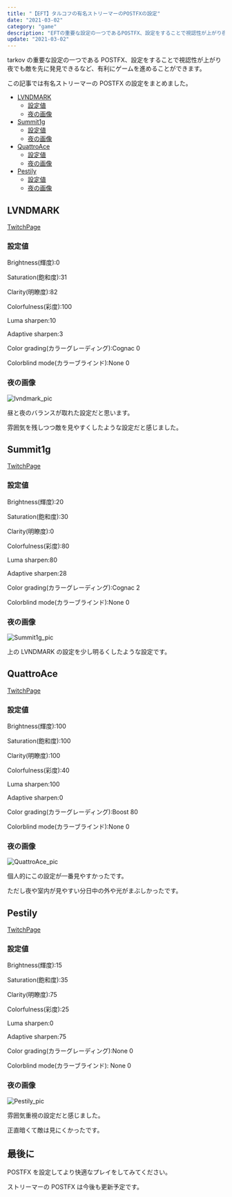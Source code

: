 ```yaml
---
title: "【EFT】タルコフの有名ストリーマーのPOSTFXの設定"
date: "2021-03-02"
category: "game"
description: "EFTの重要な設定の一つであるPOSTFX、設定をすることで視認性が上がり夜でも敵を先に発見できるなど、有利にゲームを進めることができます。この記事では有名ストリーマーのPOSTFXの設定をまとめました。"
update: "2021-03-02"
---
```


<!-- descriptionは100文字前後 -->

tarkov の重要な設定の一つである POSTFX、設定をすることで視認性が上がり夜でも敵を先に発見できるなど、有利にゲームを進めることができます。

この記事では有名ストリーマーの POSTFX の設定をまとめました。

- [LVNDMARK](#lvndmark)
  - [設定値](#設定値)
  - [夜の画像](#夜の画像)
- [Summit1g](#summit1g)
  - [設定値](#設定値-1)
  - [夜の画像](#夜の画像-1)
- [QuattroAce](#quattroace)
  - [設定値](#設定値-2)
  - [夜の画像](#夜の画像-2)
- [Pestily](#pestily)
  - [設定値](#設定値-3)
  - [夜の画像](#夜の画像-3)

## LVNDMARK

[TwitchPage](https://www.twitch.tv/lvndmark)

### 設定値

Brightness(輝度):0

Saturation(飽和度):31

Clarity(明瞭度):82

Colorfulness(彩度):100

Luma sharpen:10

Adaptive sharpen:3

Color grading(カラーグレーディング):Cognac 0

Colorblind mode(カラーブラインド):None 0

### 夜の画像

![lvndmark_pic](/blogpic/eft-postfx/lvndmark.png)

昼と夜のバランスが取れた設定だと思います。

雰囲気を残しつつ敵を見やすくしたような設定だと感じました。

## Summit1g

[TwitchPage](https://www.twitch.tv/summit1g)

### 設定値

Brightness(輝度):20

Saturation(飽和度):30

Clarity(明瞭度):0

Colorfulness(彩度):80

Luma sharpen:80

Adaptive sharpen:28

Color grading(カラーグレーディング):Cognac 2

Colorblind mode(カラーブラインド):None 0

### 夜の画像

![Summit1g_pic](/blogpic/eft-postfx/Summit1g.png)

上の LVNDMARK の設定を少し明るくしたような設定です。

## QuattroAce

[TwitchPage](https://www.twitch.tv/quattroace)

### 設定値

Brightness(輝度):100

Saturation(飽和度):100

Clarity(明瞭度):100

Colorfulness(彩度):40

Luma sharpen:100

Adaptive sharpen:0

Color grading(カラーグレーディング):Boost 80

Colorblind mode(カラーブラインド):None 0

### 夜の画像

![QuattroAce_pic](/blogpic/eft-postfx/QuattroAce.png)

個人的にこの設定が一番見やすかったです。

ただし夜や室内が見やすい分日中の外や光がまぶしかったです。

## Pestily

[TwitchPage](https://www.twitch.tv/pestily)

### 設定値

Brightness(輝度):15

Saturation(飽和度):35

Clarity(明瞭度):75

Colorfulness(彩度):25

Luma sharpen:0

Adaptive sharpen:75

Color grading(カラーグレーディング):None 0

Colorblind mode(カラーブラインド): None 0

### 夜の画像

![Pestily_pic](/blogpic/eft-postfx/Pestily.png)

雰囲気重視の設定だと感じました。

正直暗くて敵は見にくかったです。

## 最後に

POSTFX を設定してより快適なプレイをしてみてください。

ストリーマーの POSTFX は今後も更新予定です。
